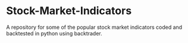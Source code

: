 # Stock-Market-Indicators
A repository for some of the popular stock market indicators coded and backtested in python using backtrader. 
